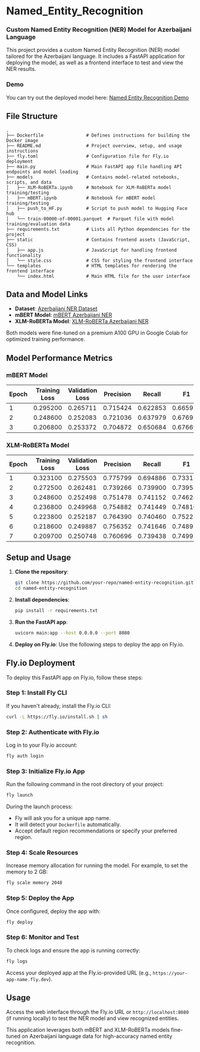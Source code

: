 # Named_Entity_Recognition

### Custom Named Entity Recognition (NER) Model for Azerbaijani Language

This project provides a custom Named Entity Recognition (NER) model tailored for the Azerbaijani language. It includes a FastAPI application for deploying the model, as well as a frontend interface to test and view the NER results.

### Demo

You can try out the deployed model here: [Named Entity Recognition Demo](https://named-entity-recognition.fly.dev/)

## File Structure

```plaintext
.
├── Dockerfile                # Defines instructions for building the Docker image
├── README.md                 # Project overview, setup, and usage instructions
├── fly.toml                  # Configuration file for Fly.io deployment
├── main.py                   # Main FastAPI app file handling API endpoints and model loading
├── models                    # Contains model-related notebooks, scripts, and data
│   ├── XLM-RoBERTa.ipynb     # Notebook for XLM-RoBERTa model training/testing
│   ├── mBERT.ipynb           # Notebook for mBERT model training/testing
│   ├── push_to_HF.py         # Script to push model to Hugging Face hub
│   └── train-00000-of-00001.parquet  # Parquet file with model training/evaluation data
├── requirements.txt          # Lists all Python dependencies for the project
├── static                    # Contains frontend assets (JavaScript, CSS)
│   ├── app.js                # JavaScript for handling frontend functionality
│   └── style.css             # CSS for styling the frontend interface
└── templates                 # HTML templates for rendering the frontend interface
    └── index.html            # Main HTML file for the user interface
```

## Data and Model Links

- **Dataset**: [Azerbaijani NER Dataset](https://huggingface.co/datasets/LocalDoc/azerbaijani-ner-dataset)
- **mBERT Model**: [mBERT Azerbaijani NER](https://huggingface.co/IsmatS/mbert-az-ner)
- **XLM-RoBERTa Model**: [XLM-RoBERTa Azerbaijani NER](https://huggingface.co/IsmatS/xlm-roberta-az-ner)

Both models were fine-tuned on a premium A100 GPU in Google Colab for optimized training performance.

## Model Performance Metrics

### mBERT Model

| Epoch | Training Loss | Validation Loss | Precision | Recall   | F1       | Accuracy |
|-------|---------------|----------------|-----------|----------|----------|----------|
| 1     | 0.295200      | 0.265711       | 0.715424  | 0.622853 | 0.665937 | 0.919136 |
| 2     | 0.248600      | 0.252083       | 0.721036  | 0.637979 | 0.676970 | 0.921439 |
| 3     | 0.206800      | 0.253372       | 0.704872  | 0.650684 | 0.676695 | 0.920898 |

### XLM-RoBERTa Model

| Epoch | Training Loss | Validation Loss | Precision | Recall   | F1       |
|-------|---------------|----------------|-----------|----------|----------|
| 1     | 0.323100      | 0.275503       | 0.775799  | 0.694886 | 0.733117 |
| 2     | 0.272500      | 0.262481       | 0.739266  | 0.739900 | 0.739583 |
| 3     | 0.248600      | 0.252498       | 0.751478  | 0.741152 | 0.746280 |
| 4     | 0.236800      | 0.249968       | 0.754882  | 0.741449 | 0.748105 |
| 5     | 0.223800      | 0.252187       | 0.764390  | 0.740460 | 0.752235 |
| 6     | 0.218600      | 0.249887       | 0.756352  | 0.741646 | 0.748927 |
| 7     | 0.209700      | 0.250748       | 0.760696  | 0.739438 | 0.749916 |

## Setup and Usage

1. **Clone the repository**:
   ```bash
   git clone https://github.com/your-repo/named-entity-recognition.git
   cd named-entity-recognition
   ```

2. **Install dependencies**:
   ```bash
   pip install -r requirements.txt
   ```

3. **Run the FastAPI app**:
   ```bash
   uvicorn main:app --host 0.0.0.0 --port 8080
   ```

4. **Deploy on Fly.io**:
   Use the following steps to deploy the app on Fly.io.

## Fly.io Deployment

To deploy this FastAPI app on Fly.io, follow these steps:

### Step 1: Install Fly CLI
If you haven't already, install the Fly.io CLI:
```bash
curl -L https://fly.io/install.sh | sh
```

### Step 2: Authenticate with Fly.io
Log in to your Fly.io account:
```bash
fly auth login
```

### Step 3: Initialize Fly.io App
Run the following command in the root directory of your project:
```bash
fly launch
```
During the launch process:
- Fly will ask you for a unique app name.
- It will detect your `Dockerfile` automatically.
- Accept default region recommendations or specify your preferred region.

### Step 4: Scale Resources
Increase memory allocation for running the model. For example, to set the memory to 2 GB:
```bash
fly scale memory 2048
```

### Step 5: Deploy the App
Once configured, deploy the app with:
```bash
fly deploy
```

### Step 6: Monitor and Test
To check logs and ensure the app is running correctly:
```bash
fly logs
```

Access your deployed app at the Fly.io-provided URL (e.g., `https://your-app-name.fly.dev`).

## Usage

Access the web interface through the Fly.io URL or `http://localhost:8080` (if running locally) to test the NER model and view recognized entities.

This application leverages both mBERT and XLM-RoBERTa models fine-tuned on Azerbaijani language data for high-accuracy named entity recognition.